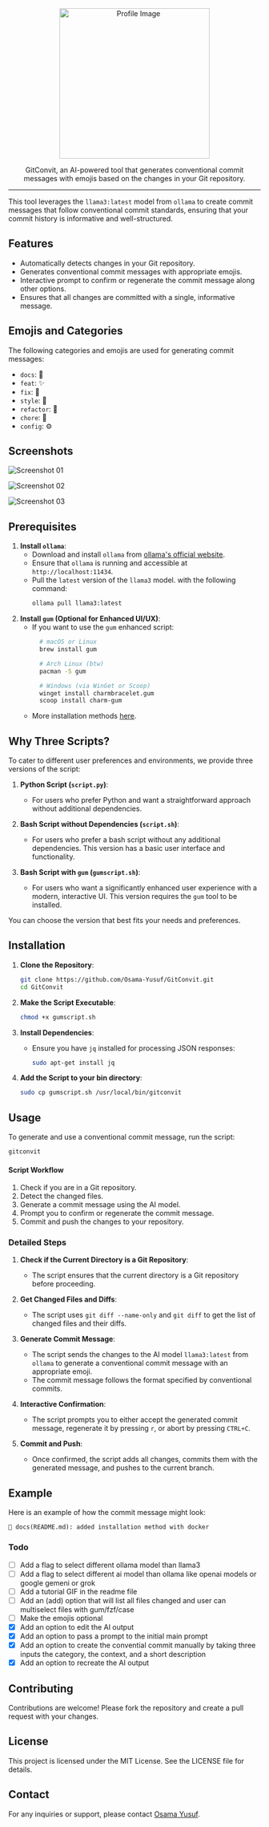 <div align="center">
   <!-- <h1>GitConvit</h1> -->
    <img src="./logo.png" alt="Profile Image" style="width: 300px; height: 300px; object-fit: cover;">
        <p>GitConvit, an AI-powered tool that generates conventional commit messages with emojis based on the changes in your Git repository.</p>
</div>

---
This tool leverages the `llama3:latest` model from `ollama` to create commit messages that follow conventional commit standards, ensuring that your commit history is informative and well-structured.

## Features
- Automatically detects changes in your Git repository.
- Generates conventional commit messages with appropriate emojis.
- Interactive prompt to confirm or regenerate the commit message along other options.
- Ensures that all changes are committed with a single, informative message.

## Emojis and Categories

The following categories and emojis are used for generating commit messages:

- `docs`: 📝
- `feat`: ✨
- `fix`: 🐛
- `style`: 🎨
- `refactor`: 🔨
- `chore`: 🚀
- `config`: ⚙️

## Screenshots 

![Screenshot 01](img/gc-sc1.png)

![Screenshot 02](img/gc-sc2.png)

![Screenshot 03](img/gc-sc3.png)


## Prerequisites

1. **Install `ollama`**:
   - Download and install `ollama` from [ollama's official website](https://www.ollama.com/download).
   - Ensure that `ollama` is running and accessible at `http://localhost:11434`.
   - Pull the `latest` version of the `llama3` model. with the following command:
        ```bash
        ollama pull llama3:latest
        ```
2. **Install `gum` (Optional for Enhanced UI/UX)**:
    - If you want to use the `gum` enhanced script:
      ```bash
        # macOS or Linux
        brew install gum

        # Arch Linux (btw)
        pacman -S gum

        # Windows (via WinGet or Scoop)
        winget install charmbracelet.gum
        scoop install charm-gum
      ```
    - More installation methods [here](https://github.com/charmbracelet/gum#Installation).

## Why Three Scripts?

To cater to different user preferences and environments, we provide three versions of the script:

1. **Python Script (`script.py`)**:
    - For users who prefer Python and want a straightforward approach without additional dependencies.

2. **Bash Script without Dependencies (`script.sh`)**:
    - For users who prefer a bash script without any additional dependencies. This version has a basic user interface and functionality.

3. **Bash Script with `gum` (`gumscript.sh`)**:
    - For users who want a significantly enhanced user experience with a modern, interactive UI. This version requires the `gum` tool to be installed.

You can choose the version that best fits your needs and preferences.


## Installation

1. **Clone the Repository**:
    ```bash
    git clone https://github.com/Osama-Yusuf/GitConvit.git
    cd GitConvit
    ```

2. **Make the Script Executable**:
    ```bash
    chmod +x gumscript.sh
    ```

3. **Install Dependencies**:
    - Ensure you have `jq` installed for processing JSON responses:
      ```bash
      sudo apt-get install jq
      ```

4. **Add the Script to your bin directory**:
    ```bash
    sudo cp gumscript.sh /usr/local/bin/gitconvit
    ```

## Usage

To generate and use a conventional commit message, run the script:

```bash
gitconvit
```

#### Script Workflow

1. Check if you are in a Git repository.
2. Detect the changed files.
3. Generate a commit message using the AI model.
4. Prompt you to confirm or regenerate the commit message.
5. Commit and push the changes to your repository.

### Detailed Steps

1. **Check if the Current Directory is a Git Repository**:
    
    * The script ensures that the current directory is a Git repository before proceeding.
2. **Get Changed Files and Diffs**:
    
    * The script uses `git diff --name-only` and `git diff` to get the list of changed files and their diffs.
3. **Generate Commit Message**:
    
    * The script sends the changes to the AI model `llama3:latest` from `ollama` to generate a conventional commit message with an appropriate emoji.
    * The commit message follows the format specified by conventional commits.
4. **Interactive Confirmation**:
    
    * The script prompts you to either accept the generated commit message, regenerate it by pressing `r`, or abort by pressing `CTRL+C`.
5. **Commit and Push**:
    
    * Once confirmed, the script adds all changes, commits them with the generated message, and pushes to the current branch.

## Example

Here is an example of how the commit message might look:

```text
📝 docs(README.md): added installation method with docker
```

### Todo

- [ ] Add a flag to select different ollama model than llama3
- [ ] Add a flag to select different ai model than ollama like openai models or google gemeni or grok
- [ ] Add a tutorial GIF in the readme file
- [ ] Add an (add) option that will list all files changed and user can multiselect files with gum/fzf/case
- [ ] Make the emojis optional
- [X] Add an option to edit the AI output
- [X] Add an option to pass a prompt to the initial main prompt
- [X] Add an option to create the convential commit manually by taking three inputs the category, the context, and a short description
- [X] Add an option to recreate the AI output

## Contributing

Contributions are welcome! Please fork the repository and create a pull request with your changes.

## License

This project is licensed under the MIT License. See the LICENSE file for details.

## Contact

For any inquiries or support, please contact [Osama Yusuf](https://github.com/Osama-Yusuf).
